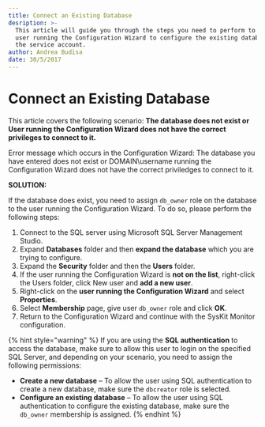 ```yaml
---
title: Connect an Existing Database
desription: >-
  This article will guide you through the steps you need to perform to allow the
  user running the Configuration Wizard to configure the existing database and
  the service account.
author: Andrea Budisa
date: 30/5/2017
---
```


# Connect an Existing Database

This article covers the following scenario: **The database does not exist or User running the Configuration Wizard does not have the correct privileges to connect to it.**

Error message which occurs in the Configuration Wizard: The database you have entered does not exist or DOMAIN\username running the Configuration Wizard does not have the correct priviledges to connect to it.

**SOLUTION:**

If the database does exist, you need to assign `db_owner` role on the database to the user running the Configuration Wizard. To do so, please perform the following steps:

1. Connect to the SQL server using Microsoft SQL Server Management Studio.
2. Expand **Databases** folder and then **expand the database** which you are trying to configure.
3. Expand the **Security** folder and then the **Users** folder.
4. If the user running the Configuration Wizard is **not on the list**, right-click the Users folder, click New user and **add a new user**.
5. Right-click on the **user running the Configuration Wizard** and select **Properties**.
6. Select **Membership** page, give user `db_owner` role and click **OK**.
7. Return to the Configuration Wizard and continue with the SysKit Monitor configuration.

{% hint style="warning" %}
If you are using the **SQL authentication** to access the database, make sure to allow this user to login on the specified SQL Server, and depending on your scenario, you need to assign the following permissions:

* **Create a new database** – To allow the user using SQL authentication to create a new database, make sure the `dbcreator` role is selected.
* **Configure an existing database** – To allow the user using SQL authentication to configure the existing database, make sure the `db_owner` membership is assigned.
{% endhint %}

